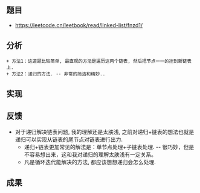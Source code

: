 
## 题目
+ https://leetcode.cn/leetbook/read/linked-list/fnzd1/

## 分析
```
+ 方法1：这道题比较简单, 最直观的方法是遍历这两个链表, 然后把节点一一的挂到新链表上.
+ 方法2：递归的方法. -- 非常的简洁和精妙..
```

## 实现


## 反馈
+ 对于递归解决链表问题, 我的理解还是太肤浅, 之前对递归+链表的想法也就是递归可以实现从链表的尾节点对链表进行出力.
	- 递归+链表更加常见的解法是：单节点处理+子链表处理. -- 很巧妙，但是不容易想出来，这和我对递归的理解太肤浅有一定关系。
	- 凡是循环迭代能解决的方法, 都应该想想递归会怎么处理.

## 成果


